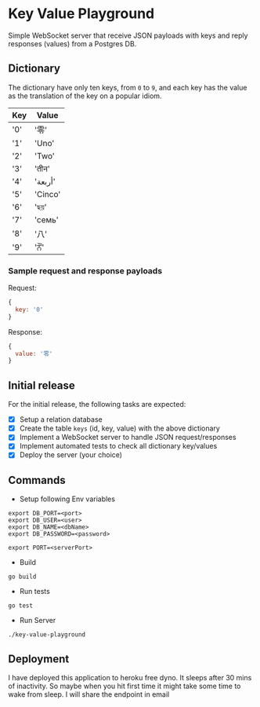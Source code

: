 # Key Value Playground

Simple WebSocket server that receive JSON payloads with keys and reply responses
(values) from a Postgres DB.

## Dictionary

The dictionary have only ten keys, from `0` to `9`, and each key has the value
as the translation of the key on a popular idiom.

| Key | Value |
|-----|---|
| '0' | '零' |
| '1' | 'Uno' |
| '2' | 'Two' |
| '3' | 'तीन' |
| '4' | 'أربعة' |
| '5' | 'Cinco' |
| '6' | 'ছয়' |
| '7' | 'семь' |
| '8' | '八' |
| '9' | 'ਨੌਂ' |

### Sample request and response payloads

Request:

```js
{
  key: '0'
}
```

Response:

```js
{
  value: '零'
}
```

## Initial release

For the initial release, the following tasks are expected:

* [x] Setup a relation database
* [x] Create the table `keys` (id, key, value) with the above dictionary
* [x] Implement a WebSocket server to handle JSON request/responses
* [x] Implement automated tests to check all dictionary key/values
* [x] Deploy the server (your choice)

## Commands

* Setup following Env variables

```export DB_HOST=<host>
export DB_PORT=<port>
export DB_USER=<user>
export DB_NAME=<dbName>
export DB_PASSWORD=<password>

export PORT=<serverPort>
```

* Build

```
go build
```

* Run tests
```
go test
```

* Run Server
```
./key-value-playground
```

## Deployment

I have deployed this application to heroku free dyno. 
It sleeps after 30 mins of inactivity. 
So maybe when you hit first time it might take some time to wake from sleep.
I will share the endpoint in email
